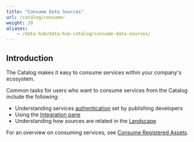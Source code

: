 ```yaml
---
title: "Consume Data Sources"
url: /catalog/consume/
weight: 20
aliases:
    - /data-hub/data-hub-catalog/consume-data-sources/
---
```


## Introduction

The Catalog makes it easy to consume services within your company's ecosystem.

Common tasks for users who want to consume services from the Catalog include the following:

* Understanding services [authentication](/catalog/register/register-data/#authentication) set by publishing developers
* Using the [Integration pane](/refguide/integration-pane/)
* Understanding how sources are related in the [Landscape](/data-hub/data-hub-landscape/)

For an overview on consuming services, see [Consume Registered Assets](/catalog/consume/consume-registered-assets/). 
